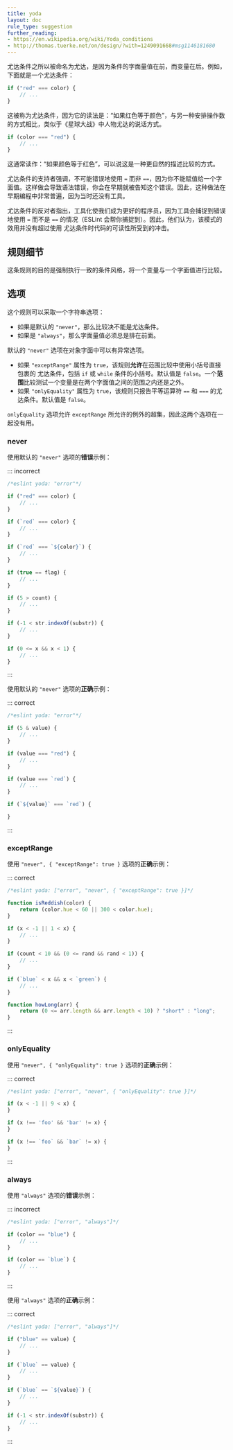 ```yaml
---
title: yoda
layout: doc
rule_type: suggestion
further_reading:
- https://en.wikipedia.org/wiki/Yoda_conditions
- http://thomas.tuerke.net/on/design/?with=1249091668#msg1146181680
---
```


尤达条件之所以被命名为尤达，是因为条件的字面量值在前，而变量在后。例如，下面就是一个尤达条件：

```js
if ("red" === color) {
    // ...
}
```

这被称为尤达条件，因为它的读法是：“如果红色等于颜色”，与另一种安排操作数的方式相比，类似于《星球大战》中人物尤达的说话方式。

```js
if (color === "red") {
    // ...
}
```

这通常读作：“如果颜色等于红色”，可以说这是一种更自然的描述比较的方式。

尤达条件的支持者强调，不可能错误地使用 `=` 而非 `==`，因为你不能赋值给一个字面值。这样做会导致语法错误，你会在早期就被告知这个错误。因此，这种做法在早期编程中非常普遍，因为当时还没有工具。

尤达条件的反对者指出，工具化使我们成为更好的程序员，因为工具会捕捉到错误地使用 `=` 而不是 `==` 的情况（ESLint 会帮你捕捉到）。因此，他们认为，该模式的效用并没有超过使用 尤达条件时代码的可读性所受到的冲击。

## 规则细节

这条规则的目的是强制执行一致的条件风格，将一个变量与一个字面值进行比较。

## 选项

这个规则可以采取一个字符串选项：

* 如果是默认的 `"never"`，那么比较决不能是尤达条件。
* 如果是 `"always"`，那么字面量值必须总是排在前面。

默认的 `"never"` 选项在对象字面中可以有异常选项。

* 如果 `"exceptRange"` 属性为 `true`，该规则**允许**在范围比较中使用小括号直接包裹的 尤达条件，包括 `if` 或 `while` 条件的小括号。默认值是 `false`。一个**范围**比较测试一个变量是在两个字面值之间的范围之内还是之外。
* 如果 `"onlyEquality"` 属性为 `true`，该规则只报告平等运算符 `==` 和 `===` 的尤达条件。默认值是 `false`。

`onlyEquality` 选项允许 `exceptRange` 所允许的例外的超集，因此这两个选项在一起没有用。

### never

使用默认的 `"never"` 选项的**错误**示例：

::: incorrect

```js
/*eslint yoda: "error"*/

if ("red" === color) {
    // ...
}

if (`red` === color) {
    // ...
}

if (`red` === `${color}`) {
    // ...
}

if (true == flag) {
    // ...
}

if (5 > count) {
    // ...
}

if (-1 < str.indexOf(substr)) {
    // ...
}

if (0 <= x && x < 1) {
    // ...
}
```

:::

使用默认的 `"never"` 选项的**正确**示例：

::: correct

```js
/*eslint yoda: "error"*/

if (5 & value) {
    // ...
}

if (value === "red") {
    // ...
}

if (value === `red`) {
    // ...
}

if (`${value}` === `red`) {

}
```

:::

### exceptRange

使用 `"never", { "exceptRange": true }` 选项的**正确**示例：

::: correct

```js
/*eslint yoda: ["error", "never", { "exceptRange": true }]*/

function isReddish(color) {
    return (color.hue < 60 || 300 < color.hue);
}

if (x < -1 || 1 < x) {
    // ...
}

if (count < 10 && (0 <= rand && rand < 1)) {
    // ...
}

if (`blue` < x && x < `green`) {
    // ...
}

function howLong(arr) {
    return (0 <= arr.length && arr.length < 10) ? "short" : "long";
}
```

:::

### onlyEquality

使用 `"never", { "onlyEquality": true }` 选项的**正确**示例：

::: correct

```js
/*eslint yoda: ["error", "never", { "onlyEquality": true }]*/

if (x < -1 || 9 < x) {
}

if (x !== 'foo' && 'bar' != x) {
}

if (x !== `foo` && `bar` != x) {
}
```

:::

### always

使用 `"always"` 选项的**错误**示例：

::: incorrect

```js
/*eslint yoda: ["error", "always"]*/

if (color == "blue") {
    // ...
}

if (color == `blue`) {
    // ...
}
```

:::

使用 `"always"` 选项的**正确**示例：

::: correct

```js
/*eslint yoda: ["error", "always"]*/

if ("blue" == value) {
    // ...
}

if (`blue` == value) {
    // ...
}

if (`blue` == `${value}`) {
    // ...
}

if (-1 < str.indexOf(substr)) {
    // ...
}
```

:::
